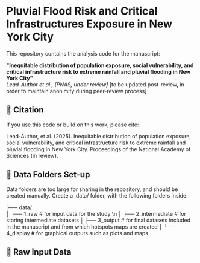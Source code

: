 # Pluvial Flood Risk and Critical Infrastructures Exposure in New York City

This repository contains the analysis code for the manuscript:

**"Inequitable distribution of population exposure, social vulnerability, and critical infrastructure risk to extreme rainfall and pluvial flooding in New York City"**  
_Lead-Author et al., [PNAS, under review]_ [to be updated post-review, in order to maintain anonimity during peer-review process]

## 📄 Citation

If you use this code or build on this work, please cite:

Lead-Author, et al. (2025). Inequitable distribution of population exposure, social vulnerability, and critical infrastructure risk to extreme rainfall and pluvial flooding in New York City. Proceedings of the National Academy of Sciences (in review).

## 📁 Data Folders Set-up

Data folders are too large for sharing in the repository, and should be created manually. Create a .data/ folder, with the following folders inside:

├── data/                 
│   ├── 1_raw              # for input data for the study \n
│   ├── 2_intermediate     # for storing intermediate datasets
│   ├── 3_output           # for final datasets included in the manuscript and from which hotspots maps are created
│   └── 4_display          # for graphical outputs such as plots and maps

## 📁 Raw Input Data
